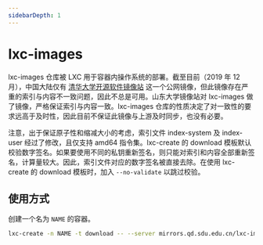 ```yaml
---
sidebarDepth: 1
---
```

# lxc-images

lxc-images 仓库被 LXC 用于容器内操作系统的部署。截至目前（2019 年 12 月），中国大陆仅有 [清华大学开源软件镜像站](https://mirrors.tuna.tsinghua.edu.cn/help/lxc-images/) 这一个公网镜像，但此镜像存在严重的索引与内容不一致问题，因此不总是可用。山东大学镜像站对 lxc-images 做了镜像，严格保证索引与内容一致。lxc-images 仓库的性质决定了对一致性的要求远高于及时性，因此目前不保证此镜像与上游及时同步，也没有必要。

注意，出于保证原子性和缩减大小的考虑，索引文件 index-system 及 index-user 经过了修改，且仅支持 amd64 指令集。lxc-create 的 download 模板默认校验数字签名。如果要使用不同的私钥重新签名，则只能对索引和内容全部重新签名，计算量较大。因此，索引文件对应的数字签名被直接去除。在使用 lxc-create 的 download 模板时，加入 `--no-validate` 以跳过校验。

## 使用方式

创建一个名为 `NAME` 的容器。

```bash
lxc-create -n NAME -t download -- --server mirrors.qd.sdu.edu.cn/lxc-images --no-validate
```